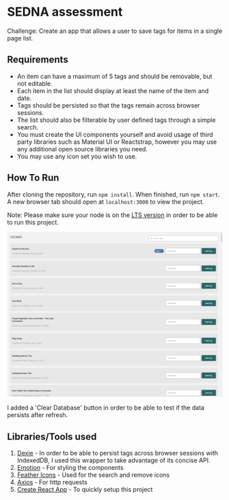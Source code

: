 # SEDNA assessment

Challenge: Create an app that allows a user to save tags for items in a single page list.

## Requirements

- An item can have a maximum of 5 tags and should be removable, but not editable.
- Each item in the list should display at least the name of the item and date.
- Tags should be persisted so that the tags remain across browser sessions.
- The list should also be filterable by user defined tags through a simple search.
- You must create the UI components yourself and avoid usage of third party libraries such as Material UI or Reactstrap, however you may use any additional open source libraries you need.
- You may use any icon set you wish to use.

## How To Run

After cloning the repository, run `npm install`. When finished, run `npm start`. A new browser tab should open at `localhost:3000` to view the project.

Note: Please make sure your node is on the [LTS version](https://nodejs.org/en/) in order to be able to run this project.

![screenshot](./screenshot.png)

I added a 'Clear Database' button in order to be able to test if the data persists after refresh.

## Libraries/Tools used

1. [Dexie](https://dexie.org/) - In order to be able to persist tags across browser sessions with IndexedDB, I used this wrapper to take advantage of its concise API.
2. [Emotion](https://emotion.sh/docs/introduction) - For styling the components
3. [Feather Icons](https://feathericons.com/) - Used for the search and remove icons
4. [Axios](https://www.npmjs.com/package/axios) - For http requests
5. [Create React App](https://create-react-app.dev/) - To quickly setup this project
